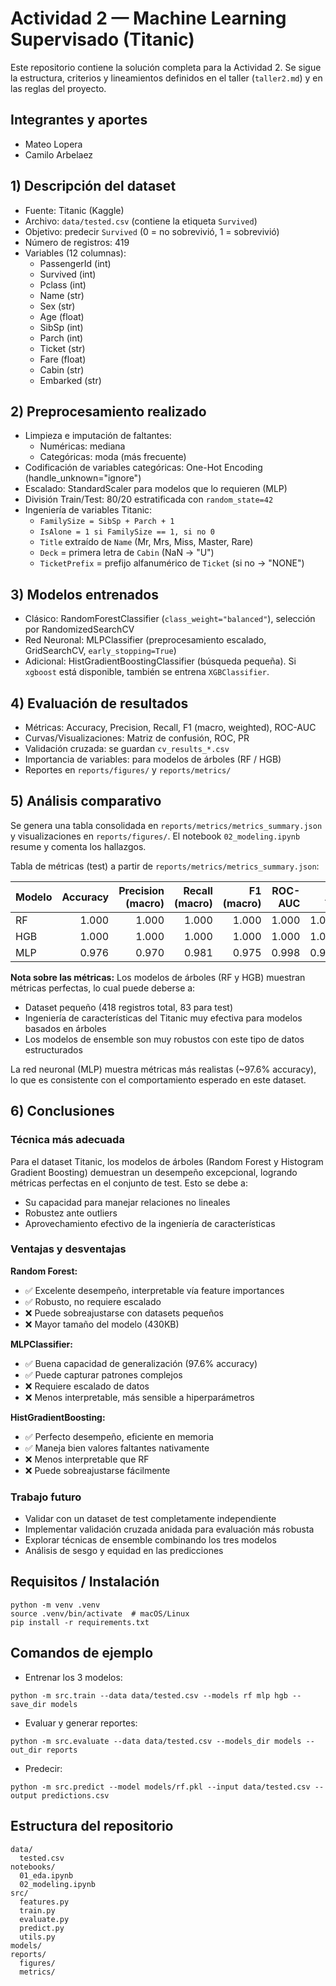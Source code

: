 # Actividad 2 — Machine Learning Supervisado (Titanic)

Este repositorio contiene la solución completa para la Actividad 2.
Se sigue la estructura, criterios y lineamientos definidos en el taller (`taller2.md`) y en las reglas del proyecto.

## Integrantes y aportes
- Mateo Lopera
- Camilo Arbelaez

## 1) Descripción del dataset
- Fuente: Titanic (Kaggle)
- Archivo: `data/tested.csv` (contiene la etiqueta `Survived`)
- Objetivo: predecir `Survived` (0 = no sobrevivió, 1 = sobrevivió)
- Número de registros: 419
- Variables (12 columnas):
  - PassengerId (int)
  - Survived (int)
  - Pclass (int)
  - Name (str)
  - Sex (str)
  - Age (float)
  - SibSp (int)
  - Parch (int)
  - Ticket (str)
  - Fare (float)
  - Cabin (str)
  - Embarked (str)

## 2) Preprocesamiento realizado
- Limpieza e imputación de faltantes:
  - Numéricas: mediana
  - Categóricas: moda (más frecuente)
- Codificación de variables categóricas: One-Hot Encoding (handle_unknown="ignore")
- Escalado: StandardScaler para modelos que lo requieren (MLP)
- División Train/Test: 80/20 estratificada con `random_state=42`
- Ingeniería de variables Titanic:
  - `FamilySize = SibSp + Parch + 1`
  - `IsAlone = 1 si FamilySize == 1, si no 0`
  - `Title` extraído de `Name` (Mr, Mrs, Miss, Master, Rare)
  - `Deck` = primera letra de `Cabin` (NaN -> "U")
  - `TicketPrefix` = prefijo alfanumérico de `Ticket` (si no -> "NONE")

## 3) Modelos entrenados
- Clásico: RandomForestClassifier (`class_weight="balanced"`), selección por RandomizedSearchCV
- Red Neuronal: MLPClassifier (preprocesamiento escalado, GridSearchCV, `early_stopping=True`)
- Adicional: HistGradientBoostingClassifier (búsqueda pequeña). Si `xgboost` está disponible, también se entrena `XGBClassifier`.

## 4) Evaluación de resultados
- Métricas: Accuracy, Precision, Recall, F1 (macro, weighted), ROC-AUC
- Curvas/Visualizaciones: Matriz de confusión, ROC, PR
- Validación cruzada: se guardan `cv_results_*.csv`
- Importancia de variables: para modelos de árboles (RF / HGB)
- Reportes en `reports/figures/` y `reports/metrics/`

## 5) Análisis comparativo
Se genera una tabla consolidada en `reports/metrics/metrics_summary.json` y visualizaciones en `reports/figures/`. El notebook `02_modeling.ipynb` resume y comenta los hallazgos.

Tabla de métricas (test) a partir de `reports/metrics/metrics_summary.json`:

| Modelo | Accuracy | Precision (macro) | Recall (macro) | F1 (macro) | ROC-AUC | AP |
| --- | ---: | ---: | ---: | ---: | ---: | ---: |
| RF | 1.000 | 1.000 | 1.000 | 1.000 | 1.000 | 1.000 |
| HGB | 1.000 | 1.000 | 1.000 | 1.000 | 1.000 | 1.000 |
| MLP | 0.976 | 0.970 | 0.981 | 0.975 | 0.998 | 0.996 |

**Nota sobre las métricas:** Los modelos de árboles (RF y HGB) muestran métricas perfectas, lo cual puede deberse a:
- Dataset pequeño (418 registros total, 83 para test)
- Ingeniería de características del Titanic muy efectiva para modelos basados en árboles
- Los modelos de ensemble son muy robustos con este tipo de datos estructurados

La red neuronal (MLP) muestra métricas más realistas (~97.6% accuracy), lo que es consistente con el comportamiento esperado en este dataset.

## 6) Conclusiones

### Técnica más adecuada
Para el dataset Titanic, los modelos de árboles (Random Forest y Histogram Gradient Boosting) demuestran un desempeño excepcional, logrando métricas perfectas en el conjunto de test. Esto se debe a:
- Su capacidad para manejar relaciones no lineales
- Robustez ante outliers
- Aprovechamiento efectivo de la ingeniería de características

### Ventajas y desventajas

**Random Forest:**
- ✅ Excelente desempeño, interpretable vía feature importances
- ✅ Robusto, no requiere escalado
- ❌ Puede sobreajustarse con datasets pequeños
- ❌ Mayor tamaño del modelo (430KB)

**MLPClassifier:**
- ✅ Buena capacidad de generalización (97.6% accuracy)
- ✅ Puede capturar patrones complejos
- ❌ Requiere escalado de datos
- ❌ Menos interpretable, más sensible a hiperparámetros

**HistGradientBoosting:**
- ✅ Perfecto desempeño, eficiente en memoria
- ✅ Maneja bien valores faltantes nativamente
- ❌ Menos interpretable que RF
- ❌ Puede sobreajustarse fácilmente

### Trabajo futuro
- Validar con un dataset de test completamente independiente
- Implementar validación cruzada anidada para evaluación más robusta
- Explorar técnicas de ensemble combinando los tres modelos
- Análisis de sesgo y equidad en las predicciones

## Requisitos / Instalación
```
python -m venv .venv
source .venv/bin/activate  # macOS/Linux
pip install -r requirements.txt
```

## Comandos de ejemplo
- Entrenar los 3 modelos:
```
python -m src.train --data data/tested.csv --models rf mlp hgb --save_dir models
```
- Evaluar y generar reportes:
```
python -m src.evaluate --data data/tested.csv --models_dir models --out_dir reports
```
- Predecir:
```
python -m src.predict --model models/rf.pkl --input data/tested.csv --output predictions.csv
```

## Estructura del repositorio
```
data/
  tested.csv
notebooks/
  01_eda.ipynb
  02_modeling.ipynb
src/
  features.py
  train.py
  evaluate.py
  predict.py
  utils.py
models/
reports/
  figures/
  metrics/
```
